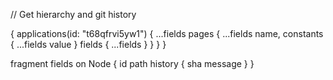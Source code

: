 // Get hierarchy and git history

{
  applications(id: "t68qfrvi5yw1") {
    ...fields
    pages {
      ...fields
      name,
      constants {
       ...fields
        value
      }
      fields {
       ...fields
      }
    }
  }
}

fragment fields on Node {
  id
  path
  history {
    sha
    message
  }
}
